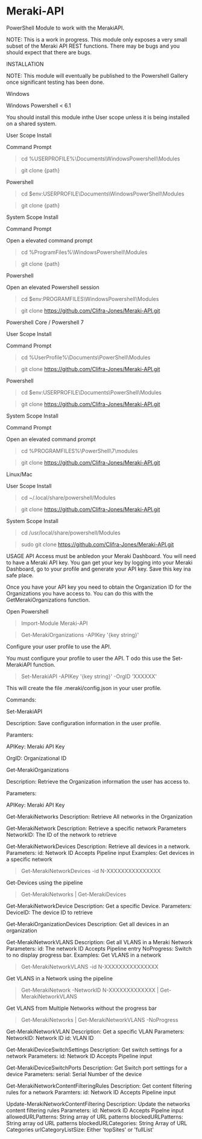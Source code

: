 # Meraki-API
PowerShell Module to work with the MerakiAPI.

NOTE: This is a work in progress. This module only exposes a very small subset of the Meraki API REST functions. There may be bugs and you should
expect that there are bugs.

INSTALLATION

NOTE: This module will eventually be published to the Powershell Gallery once significant testing has been done.

Windows

Windows Powershell < 6.1

You should install this module inthe User scope unless it is being installed on a shared system.

User Scope Install

Command Prompt

>cd %USERPROFILE%\Documents\WindowsPowershell\Modules

>git clone {path}

Powershell

>cd $env:USERPROFILE\Documents\WindowsPowerShell\Modules

>git clone {path}

System Scope Install

Command Prompt

Open a elevated command prompt

>cd %ProgramFiles%\WindowsPowershell\Modules

>git clone {path}

Powershell

Open an elevated Powershell session

>cd $env:PROGRAMFILES\WindowsPowershell\Modules

>git clone https://github.com/Clifra-Jones/Meraki-API.git

Powershell Core / Powershell 7

User Scope Install

Command Prompt

>cd %UserProfile%\Documents\PowerShell\Modules

>git clone https://github.com/Clifra-Jones/Meraki-API.git

Powershell

>cd $env:USERPROFILE\Documents\PowerShell\Modules

>git clone https://github.com/Clifra-Jones/Meraki-API.git

System Scope Install

Command Prompt

Open an elevated command prompt

>cd %PROGRAMFILES%\PowerShell\7\modules

>git clone https://github.com/Clifra-Jones/Meraki-API.git

Linux/Mac

User Scope Install

>cd ~/.local/share/powershell/Modules

>git clone https://github.com/Clifra-Jones/Meraki-API.git

System Scope Install

>cd /usr/local/share/powershell/Modules

>sudo git clone https://github.com/Clifra-Jones/Meraki-API.git

USAGE
API Access must be anbledon your Meraki Dashboard.
You will need to have a Meraki API key. You gan get your key by logging into your Meraki Dashboard, go to your profile and generate your API key.
Save this key ina safe place.

Once you have your API key you need to obtain the Organization ID for the Organizations you have access to. You can do this with the GetMerakiOrganizations function.

Open Powershell
>Import-Module Meraki-API

>Get-MerakiOrganizations -APIKey '{key string}'

Configure your user profile to use the API.

You must configure your profile to user the API. T odo this use the Set-MerakiAPI function.

>Set-MerakiAPI -APIKey '{key string}' -OrgID 'XXXXXX'

This will create the file .meraki/config.json in your user profile. 

Commands:

Set-MerakiAPI

Description: Save configuration information in the user profile.

Paramters:
  
  APIKey: Meraki API Key 

  OrgID: Organizational ID

Get-MerakiOrganizations

Description: Retrieve the Organization information the user has access to.

Parameters:

  APIKey: Meraki API Key
  
Get-MerakiNetworks
Description: Retrieve All networks in the Organization

Get-MerakiNetwork
Description: Retrieve a specific network
Parameters
  NetworkID: The ID of the network to retrieve
 
Get-MerakiNetworkDevices
Description: Retrieve all devices in a network.
Parameters:
  id: Network ID
      Accepts Pipeline input
Examples:
Get devices in a specific network
>Get-MerakiNetworkDevices -id N-XXXXXXXXXXXXXXX

Get-Devices using the pipeline
>Get-MerakiNetworks | Get-MerakiDevices

Get-MerakiNetworkDevice
Description: Get a specific Device.
Parameters: 
  DeviceID: The device ID to retrieve
  
Get-MerakiOrganizationDevices
Description: Get all devices in an organization

Get-MerakiNetworkVLANS
Description: Get all VLANS in a Meraki Network
Parameters:
  id: The network ID 
      Accepts Pipeline entry
  NoProgress: Switch to no display progress bar.
Examples: 
Get VLANS in a network
>Get-MerakiNetworkVLANS -id N-XXXXXXXXXXXXXXX

Get VLANS in a Network using the pipeline
>Get-MerakiNetwork -NetworkID N-XXXXXXXXXXXXX | Get-MerakiNetworkVLANS 

Get VLANS from Multiple Networks without the progress bar
>Get-MerakiNetworks | Get-MerakiNetworkVLANS -NoProgress

Get-MerakiNetworkVLAN
Description: Get a specific VLAN
Parameters:
  NetworkID: Network ID
  id: VLAN ID

Get-MerakiDeviceSwitchSettings
Description: Get switch settings for a network
Parameters:
  id: Network ID
      Accepts Pipeline input

Get-MerakiDeviceSwitchPorts
Description: Get Switch port settings for a device
Parameters:
  serial: Serial Number of the device
  
Get-MerakiNetworkContentFilteringRules
Description: Get content filtering rules for a network
Paramters: 
  id: Network ID
      Accepts Pipeline input
      
Update-MerakiNetworkContentFiltering
Description: Update the networks content filtering rules
Parameters:
  id: Network ID
      Accepts Pipelne input
  allowedURLPatterns: String array of URL patterns
  blockedURLPatterns: String array od URL patterns
  blockedURLCategories: String Array of URL Categories
  urlCategoryListSize: Either 'topSites' or 'fullList'
  
  

  
